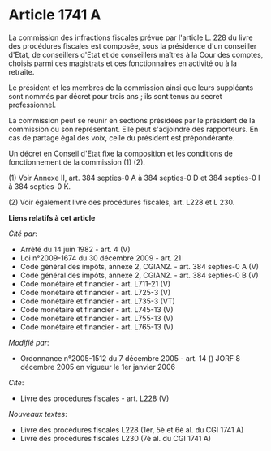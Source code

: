 # Article 1741 A

La commission des infractions fiscales prévue par l'article L. 228 du livre des procédures fiscales est composée, sous la
présidence d'un conseiller d'Etat, de conseillers d'Etat et de conseillers maîtres à la Cour des comptes, choisis parmi ces
magistrats et ces fonctionnaires en activité ou à la retraite. 

Le président et les membres de la commission ainsi que leurs suppléants sont nommés par décret pour trois ans ; ils sont
tenus au secret professionnel. 

La commission peut se réunir en sections présidées par le président de la commission ou son représentant. Elle peut
s'adjoindre des rapporteurs. En cas de partage égal des voix, celle du président est prépondérante. 

Un décret en Conseil d'Etat fixe la composition et les conditions de fonctionnement de la commission (1) (2). 

(1) Voir Annexe II, art. 384 septies-0 A à 384 septies-0 D et 384 septies-0 I à 384 septies-0 K. 

(2) Voir également livre des procédures fiscales, art. L228 et L 230.

**Liens relatifs à cet article**

_Cité par_:

  - Arrêté du 14 juin 1982 - art. 4 (V)
  - Loi n°2009-1674 du 30 décembre 2009 - art. 21
  - Code général des impôts, annexe 2, CGIAN2. - art. 384 septies-0 A (V)
  - Code général des impôts, annexe 2, CGIAN2. - art. 384 septies-0 B (V)
  - Code monétaire et financier - art. L711-21 (V)
  - Code monétaire et financier - art. L725-3 (V)
  - Code monétaire et financier - art. L735-3 (VT)
  - Code monétaire et financier - art. L745-13 (V)
  - Code monétaire et financier - art. L755-13 (V)
  - Code monétaire et financier - art. L765-13 (V)

_Modifié par_:

  - Ordonnance n°2005-1512 du 7 décembre 2005 - art. 14 () JORF 8 décembre 2005 en vigueur le 1er janvier 2006

_Cite_:

  - Livre des procédures fiscales - art. L228 (V)

_Nouveaux textes_:

  - Livre des procédures fiscales L228 (1er, 5è et 6è al. du CGI 1741 A)
  - Livre des procédures fiscales L230 (7è al. du CGI 1741 A)
